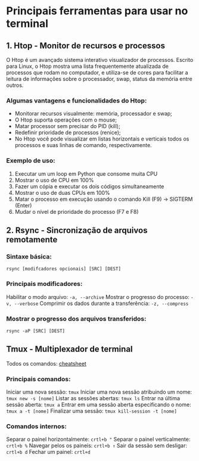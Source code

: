 # Principais ferramentas para usar no terminal

## 1. Htop - Monitor de recursos e processos

O Htop é um avançado sistema interativo visualizador de processos. Escrito para Linux, o Htop mostra uma lista frequentemente atualizada de processos que rodam no computador, e utiliza-se de cores para facilitar a leitura de informações sobre o processador, swap, status da memória entre outros.

### Algumas vantagens e funcionalidades do Htop:
- Monitorar recursos visualmente: memória, processador e swap;
- O Htop suporta operações com o mouse;
- Matar processor sem precisar do PID (kill);
- Redefinir prioridade de processos (renice);
- No Htop você pode visualizar em listas horizontais e verticais todos os processos e suas linhas de comando, respectivamente.

### Exemplo de uso:
1.  Executar um um loop em Python que consome muita CPU
2.  Mostrar o uso de CPU em 100%
3.  Fazer um cópia e executar os dois códigos simultaneamente
4.  Mostrar o uso de duas CPUs em 100%
5.  Matar o processo em execução usando o comando Kill (F9) -> SIGTERM (Enter)
6.  Mudar o nível de prioridade do processo (F7 e F8)

## 2. Rsync - Sincronização de arquivos remotamente

### Sintaxe básica:

`rsync [modifcadores opcionais] [SRC] [DEST]`

### Principais modificadores:

Habilitar o modo arquivo:
`-a, --archive`
Mostrar o progresso do processo:
`-v, --verbose`
Comprimir os dados durante a transferência:
`-z, --compress`

### Mostrar o progresso dos arquivos transferidos:
`rsync -aP [SRC] [DEST]`

## Tmux - Multiplexador de terminal


Todos os comandos: [cheatsheet]('https://tmuxcheatsheet.com/')

### Principais comandos:

Iniciar uma nova sessão:
`tmux`
Iniciar uma nova sessão atribuindo um nome:
`tmux new -s [nome]`
Listar as sessões abertas:
`tmux ls`
Entrar na última sessão aberta:
`tmux a`
Entrar em uma sessão aberta especificando o nome:
`tmux a -t [nome]`
Finalizar uma sessão:
`tmux kill-session -t [nome]`

### Comandos internos:
Separar o painel horizontalmente:
`crtl+b "`
Separar o painel verticalmente:
`crtl+b %`
Navegar pelos os paineis:
`crtl+b ↑`
Sair da sessão sem desligar:
`crtl+b d`
Fechar um painel:
`crtl+d`
